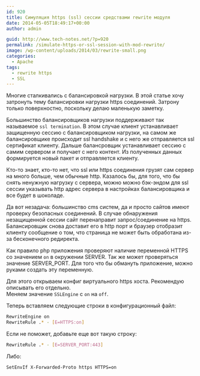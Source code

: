 ```yaml
---
id: 920
title: Симуляция https (ssl) сессии средствами rewrite модуля
date: 2014-05-05T18:49:17+00:00
author: admin

guid: http://www.tech-notes.net/?p=920
permalink: /simulate-https-or-ssl-session-with-mod-rewrite/
image: /wp-content/uploads/2014/03/rewrite-small.png
categories:
  - Apache
tags:
  - rewrite https
  - SSL
---
```

Многие сталкивались с балансировкой нагрузки. В этой статье хочу затронуть тему балансировки нагрузки https соединений. Затрону только поверхностно, поскольку делаю маленькую заметку.

Большинство балансировщиков нагрузки поддерживают так называемое `ssl termination`. В этом случае клиент устанавливает защищенную сессию с балансировщиком нагрузки, на самом же балансировщике происходит ssl handshake и с него же отправляется ssl сертификат клиенту. Дальше балансровщик устанавливает сессию с самим сервером и получает с него контент. Из полученных данных формируется новый пакет и отправляется клиенту.

Кто-то знает, кто-то нет, что ssl или https соединения грузят сам сервер на много больше, чем обычные http. Казалось бы, для того, что бы снять ненужную нагрузку с сервера, можно можно бэк-эндом для ssl сессии указывать http адрес сервера в настройках балансировщика и все будет в шоколаде.

Да вот незадача: большинство cms систем, да и просто сайтов имеют проверку безопасных соединений. В случае обнаружения незащищенной сессии сайт перенаправит запрос/соединение на https. Балансировщик снова доставит его в http порт и браузер отобразит клиенту сообщение о том, что страница не может быть обработана из-за бесконечного редиректа.

Как правило php приложения проверяют наличие переменной HTTPS со значением `on` в окружении SERVER. Так же может проверяться значение SERVER_PORT. Для того что бы обмануть приложение, можно руками создать эту переменную.

Для этого открываем конфиг виртуального https хоста. Рекомендую описывать его отдельно.  
Меняем значение `SSLEngine` c ``on`` на ``off``.

Теперь вставляем следующие строки в конфигурационный файл:

```bash
RewriteEngine on  
RewriteRule .* - [E=HTTPS:on]
```

Если не поможет, добавьте еще вот такую строку:

```bash
RewriteRule .* - [E=SERVER_PORT:443]
```

Либо:

```bash
SetEnvIf X-Forwarded-Proto https HTTPS=on
```
